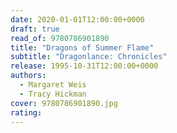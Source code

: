 ```yaml
---
date: 2020-01-01T12:00:00+0000
draft: true
read_of: 9780786901890
title: "Dragons of Summer Flame"
subtitle: "Dragonlance: Chronicles"
release: 1995-10-31T12:00:00+0000
authors:
  - Margaret Weis
  - Tracy Hickman
cover: 9780786901890.jpg
rating:
---
```

